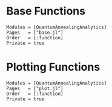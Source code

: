 # Base Functions
```@autodocs
Modules = [QuantumAnnealingAnalytics]
Pages   = ["base.jl"]
Order   = [:function]
Private = true
```

# Plotting Functions
```@autodocs
Modules = [QuantumAnnealingAnalytics]
Pages   = ["plot.jl"]
Order   = [:function]
Private = true
```
